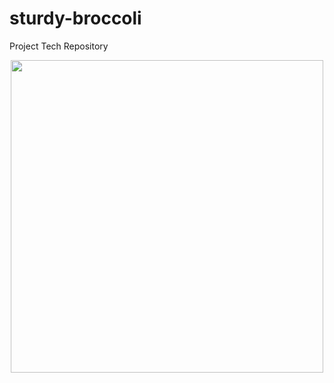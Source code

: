 # sturdy-broccoli
Project Tech Repository
<section align="center" id="start">
  <img src="https://i.postimg.cc/pr34hyrb/meme.png" width="500">
</section>
